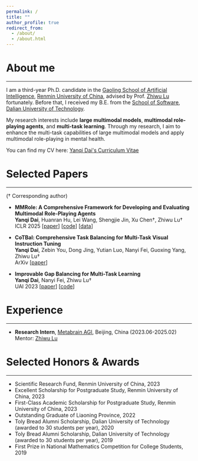 ```yaml
---
permalink: /
title: ""
author_profile: true
redirect_from: 
  - /about/
  - /about.html
---
```


# About me
------

I am a third-year Ph.D. candidate in the [Gaoling School of Artificial Intelligence](http://ai.ruc.edu.cn/), [Renmin University of China](https://www.ruc.edu.cn/), advised by Prof. [Zhiwu Lu](https://gsai.ruc.edu.cn/english/luzhiwu) fortunately. Before that, I received my B.E. from the [School of Software](https://ss.dlut.edu.cn/), [Dalian University of Technology](https://www.dlut.edu.cn/).

My research interests include **large multimodal models**, **multimodal role-playing agents**, and **multi-task learning**.
Through my research, I aim to enhance the multi-task capabilities of large multimodal models and apply multimodal role-playing in mental health.

You can find my CV here: [Yanqi Dai's Curriculum Vitae](../assets/YanqiDai_Curriculum_Vitae.pdf)

# Selected Papers
------

(† Corresponding author)

- **MMRole: A Comprehensive Framework for Developing and Evaluating Multimodal Role-Playing Agents**\
  **Yanqi Dai**, Huanran Hu, Lei Wang, Shengjie Jin, Xu Chen†, Zhiwu Lu†\
  ICLR 2025 \[[paper](https://arxiv.org/abs/2408.04203)\] \[[code](https://github.com/YanqiDai/MMRole)\] \[[data](https://huggingface.co/datasets/YanqiDai/MMRole_dataset)\]

- **CoTBal: Comprehensive Task Balancing for Multi-Task Visual Instruction Tuning**\
  **Yanqi Dai**, Zebin You, Dong Jing, Yutian Luo, Nanyi Fei, Guoxing Yang, Zhiwu Lu†\
  ArXiv \[[paper](https://arxiv.org/abs/2403.04343)\]

- **Improvable Gap Balancing for Multi-Task Learning**\
  **Yanqi Dai**, Nanyi Fei, Zhiwu Lu†\
  UAI 2023 \[[paper](https://proceedings.mlr.press/v216/dai23a.html)\] \[[code](https://github.com/YanqiDai/IGB4MTL)\]

# Experience
------

- **Research Intern**, [Metabrain AGI](https://www.metabrainagi.com/), Beijing, China (2023.06-2025.02)\
  Mentor: [Zhiwu Lu](https://gsai.ruc.edu.cn/english/luzhiwu)

# Selected Honors & Awards
------

- Scientific Research Fund, Renmin University of China, 2023
- Excellent Scholarship for Postgraduate Study, Renmin University of China, 2023
- First-Class Academic Scholarship for Postgraduate Study, Renmin University of China, 2023
- Outstanding Graduate of Liaoning Province, 2022
- Toly Bread Alumni Scholarship, Dalian University of Technology (awarded to 30 students per year), 2020
- Toly Bread Alumni Scholarship, Dalian University of Technology (awarded to 30 students per year), 2019
- First Prize in National Mathematics Competition for College Students, 2019

<!--
A data-driven personal website
======
Like many other Jekyll-based GitHub Pages templates, Academic Pages makes you separate the website's content from its form. The content & metadata of your website are in structured markdown files, while various other files constitute the theme, specifying how to transform that content & metadata into HTML pages. You keep these various markdown (.md), YAML (.yml), HTML, and CSS files in a public GitHub repository. Each time you commit and push an update to the repository, the [GitHub pages](https://pages.github.com/) service creates static HTML pages based on these files, which are hosted on GitHub's servers free of charge.

Many of the features of dynamic content management systems (like Wordpress) can be achieved in this fashion, using a fraction of the computational resources and with far less vulnerability to hacking and DDoSing. You can also modify the theme to your heart's content without touching the content of your site. If you get to a point where you've broken something in Jekyll/HTML/CSS beyond repair, your markdown files describing your talks, publications, etc. are safe. You can rollback the changes or even delete the repository and start over - just be sure to save the markdown files! Finally, you can also write scripts that process the structured data on the site, such as [this one](https://github.com/academicpages/academicpages.github.io/blob/master/talkmap.ipynb) that analyzes metadata in pages about talks to display [a map of every location you've given a talk](https://academicpages.github.io/talkmap.html).

Getting started
======
1. Register a GitHub account if you don't have one and confirm your e-mail (required!)
1. Fork [this template](https://github.com/academicpages/academicpages.github.io) by clicking the "Use this template" button in the top right. 
1. Go to the repository's settings (rightmost item in the tabs that start with "Code", should be below "Unwatch"). Rename the repository "[your GitHub username].github.io", which will also be your website's URL.
1. Set site-wide configuration and create content & metadata (see below -- also see [this set of diffs](http://archive.is/3TPas) showing what files were changed to set up [an example site](https://getorg-testacct.github.io) for a user with the username "getorg-testacct")
1. Upload any files (like PDFs, .zip files, etc.) to the files/ directory. They will appear at https://[your GitHub username].github.io/files/example.pdf.  
1. Check status by going to the repository settings, in the "GitHub pages" section

Site-wide configuration
------
The main configuration file for the site is in the base directory in [_config.yml](https://github.com/academicpages/academicpages.github.io/blob/master/_config.yml), which defines the content in the sidebars and other site-wide features. You will need to replace the default variables with ones about yourself and your site's github repository. The configuration file for the top menu is in [_data/navigation.yml](https://github.com/academicpages/academicpages.github.io/blob/master/_data/navigation.yml). For example, if you don't have a portfolio or blog posts, you can remove those items from that navigation.yml file to remove them from the header. 

Create content & metadata
------
For site content, there is one markdown file for each type of content, which are stored in directories like _publications, _talks, _posts, _teaching, or _pages. For example, each talk is a markdown file in the [_talks directory](https://github.com/academicpages/academicpages.github.io/tree/master/_talks). At the top of each markdown file is structured data in YAML about the talk, which the theme will parse to do lots of cool stuff. The same structured data about a talk is used to generate the list of talks on the [Talks page](https://academicpages.github.io/talks), each [individual page](https://academicpages.github.io/talks/2012-03-01-talk-1) for specific talks, the talks section for the [CV page](https://academicpages.github.io/cv), and the [map of places you've given a talk](https://academicpages.github.io/talkmap.html) (if you run this [python file](https://github.com/academicpages/academicpages.github.io/blob/master/talkmap.py) or [Jupyter notebook](https://github.com/academicpages/academicpages.github.io/blob/master/talkmap.ipynb), which creates the HTML for the map based on the contents of the _talks directory).

**Markdown generator**

The repository includes [a set of Jupyter notebooks](https://github.com/academicpages/academicpages.github.io/tree/master/markdown_generator
) that converts a CSV containing structured data about talks or presentations into individual markdown files that will be properly formatted for the Academic Pages template. The sample CSVs in that directory are the ones I used to create my own personal website at stuartgeiger.com. My usual workflow is that I keep a spreadsheet of my publications and talks, then run the code in these notebooks to generate the markdown files, then commit and push them to the GitHub repository.

How to edit your site's GitHub repository
------
Many people use a git client to create files on their local computer and then push them to GitHub's servers. If you are not familiar with git, you can directly edit these configuration and markdown files directly in the github.com interface. Navigate to a file (like [this one](https://github.com/academicpages/academicpages.github.io/blob/master/_talks/2012-03-01-talk-1.md) and click the pencil icon in the top right of the content preview (to the right of the "Raw | Blame | History" buttons). You can delete a file by clicking the trashcan icon to the right of the pencil icon. You can also create new files or upload files by navigating to a directory and clicking the "Create new file" or "Upload files" buttons. 

Example: editing a markdown file for a talk
![Editing a markdown file for a talk](/images/editing-talk.png)

For more info
------
More info about configuring Academic Pages can be found in [the guide](https://academicpages.github.io/markdown/), the [growing wiki](https://github.com/academicpages/academicpages.github.io/wiki), and you can always [ask a question on GitHub](https://github.com/academicpages/academicpages.github.io/discussions). The [guides for the Minimal Mistakes theme](https://mmistakes.github.io/minimal-mistakes/docs/configuration/) (which this theme was forked from) might also be helpful.
-->
